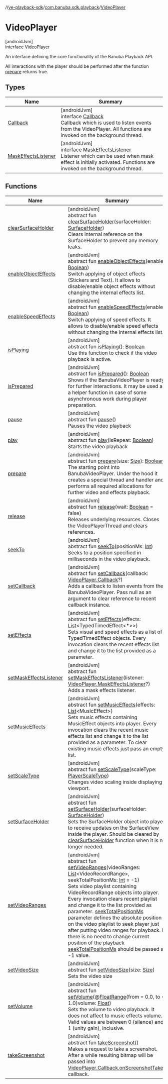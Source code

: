 //[ve-playback-sdk](../../../index.md)/[com.banuba.sdk.playback](../index.md)/[VideoPlayer](index.md)

# VideoPlayer

[androidJvm]\
interface [VideoPlayer](index.md)

An interface defining the core functionality of the Banuba Playback API.

All interactions with the player should be performed after the function [prepare](prepare.md) returns true.

## Types

| Name | Summary |
|---|---|
| [Callback](-callback/index.md) | [androidJvm]<br>interface [Callback](-callback/index.md)<br>Callback which is used to listen events from the VideoPlayer. All functions are invoked on the background thread. |
| [MaskEffectsListener](-mask-effects-listener/index.md) | [androidJvm]<br>interface [MaskEffectsListener](-mask-effects-listener/index.md)<br>Listener which can be used when mask effect is initially activated. Functions are invoked on the background thread. |

## Functions

| Name | Summary |
|---|---|
| [clearSurfaceHolder](clear-surface-holder.md) | [androidJvm]<br>abstract fun [clearSurfaceHolder](clear-surface-holder.md)(surfaceHolder: [SurfaceHolder](https://developer.android.com/reference/kotlin/android/view/SurfaceHolder.html))<br>Clears internal reference on the SurfaceHolder to prevent any memory leaks. |
| [enableObjectEffects](enable-object-effects.md) | [androidJvm]<br>abstract fun [enableObjectEffects](enable-object-effects.md)(enable: [Boolean](https://kotlinlang.org/api/latest/jvm/stdlib/kotlin/-boolean/index.html))<br>Switch applying of object effects (Stickers and Text). It allows to disable/enable object effects without changing the internal effects list. |
| [enableSpeedEffects](enable-speed-effects.md) | [androidJvm]<br>abstract fun [enableSpeedEffects](enable-speed-effects.md)(enable: [Boolean](https://kotlinlang.org/api/latest/jvm/stdlib/kotlin/-boolean/index.html))<br>Switch applying of speed effects. It allows to disable/enable speed effects without changing the internal effects list. |
| [isPlaying](is-playing.md) | [androidJvm]<br>abstract fun [isPlaying](is-playing.md)(): [Boolean](https://kotlinlang.org/api/latest/jvm/stdlib/kotlin/-boolean/index.html)<br>Use this function to check if the video playback is active. |
| [isPrepared](is-prepared.md) | [androidJvm]<br>abstract fun [isPrepared](is-prepared.md)(): [Boolean](https://kotlinlang.org/api/latest/jvm/stdlib/kotlin/-boolean/index.html)<br>Shows if the BanubaVideoPlayer is ready for further interactions. It may be used as a helper function in case of some asynchronous work during player preparation. |
| [pause](pause.md) | [androidJvm]<br>abstract fun [pause](pause.md)()<br>Pauses the video playback |
| [play](play.md) | [androidJvm]<br>abstract fun [play](play.md)(isRepeat: [Boolean](https://kotlinlang.org/api/latest/jvm/stdlib/kotlin/-boolean/index.html))<br>Starts the video playback |
| [prepare](prepare.md) | [androidJvm]<br>abstract fun [prepare](prepare.md)(size: [Size](https://developer.android.com/reference/kotlin/android/util/Size.html)): [Boolean](https://kotlinlang.org/api/latest/jvm/stdlib/kotlin/-boolean/index.html)<br>The starting point into BanubaVideoPlayer. Under the hood it creates a special thread and handler and performs all required allocations for further video and effects playback. |
| [release](release.md) | [androidJvm]<br>abstract fun [release](release.md)(wait: [Boolean](https://kotlinlang.org/api/latest/jvm/stdlib/kotlin/-boolean/index.html) = false)<br>Releases underlying resources. Closes the VideoPlayerThread and clears references. |
| [seekTo](seek-to.md) | [androidJvm]<br>abstract fun [seekTo](seek-to.md)(positionMs: [Int](https://kotlinlang.org/api/latest/jvm/stdlib/kotlin/-int/index.html))<br>Seeks to a position specified in milliseconds in the video playback. |
| [setCallback](set-callback.md) | [androidJvm]<br>abstract fun [setCallback](set-callback.md)(callback: [VideoPlayer.Callback](-callback/index.md)?)<br>Adds a callback to listen events from the BanubaVideoPlayer. Pass null as an argument to clear reference to recent callback instance. |
| [setEffects](set-effects.md) | [androidJvm]<br>abstract fun [setEffects](set-effects.md)(effects: [List](https://kotlinlang.org/api/latest/jvm/stdlib/kotlin.collections/-list/index.html)&lt;TypedTimedEffect&lt;*&gt;&gt;)<br>Sets visual and speed effects as a list of TypedTimedEffect objects. Every invocation clears the recent effects list and change it to the list provided as a parameter. |
| [setMaskEffectsListener](set-mask-effects-listener.md) | [androidJvm]<br>abstract fun [setMaskEffectsListener](set-mask-effects-listener.md)(listener: [VideoPlayer.MaskEffectsListener](-mask-effects-listener/index.md)?)<br>Adds a mask effects listener. |
| [setMusicEffects](set-music-effects.md) | [androidJvm]<br>abstract fun [setMusicEffects](set-music-effects.md)(effects: [List](https://kotlinlang.org/api/latest/jvm/stdlib/kotlin.collections/-list/index.html)&lt;MusicEffect&gt;)<br>Sets music effects containing MusicEffect objects into player. Every invocation clears the recent music effects list and change it to the list provided as a parameter. To clear existing music effects just pass an empty list. |
| [setScaleType](set-scale-type.md) | [androidJvm]<br>abstract fun [setScaleType](set-scale-type.md)(scaleType: [PlayerScaleType](../-player-scale-type/index.md))<br>Changes video scaling inside displaying viewport. |
| [setSurfaceHolder](set-surface-holder.md) | [androidJvm]<br>abstract fun [setSurfaceHolder](set-surface-holder.md)(surfaceHolder: [SurfaceHolder](https://developer.android.com/reference/kotlin/android/view/SurfaceHolder.html))<br>Sets the SurfaceHolder object into player to receive updates on the SurfaceView inside the player. Should be cleared by [clearSurfaceHolder](clear-surface-holder.md) function when it is no longer needed. |
| [setVideoRanges](set-video-ranges.md) | [androidJvm]<br>abstract fun [setVideoRanges](set-video-ranges.md)(videoRanges: [List](https://kotlinlang.org/api/latest/jvm/stdlib/kotlin.collections/-list/index.html)&lt;VideoRecordRange&gt;, seekTotalPositionMs: [Int](https://kotlinlang.org/api/latest/jvm/stdlib/kotlin/-int/index.html) = -1)<br>Sets video playlist containing VideoRecordRange objects into player. Every invocation clears recent playlist and change it to the list provided as parameter. [seekTotalPositionMs](set-video-ranges.md) parameter defines the absolute position on the video playlist to seek player just after putting video ranges for playback. If there is no need to change current position of the playback [seekTotalPositionMs](set-video-ranges.md) should be passed as -1 value. |
| [setVideoSize](set-video-size.md) | [androidJvm]<br>abstract fun [setVideoSize](set-video-size.md)(size: [Size](https://developer.android.com/reference/kotlin/android/util/Size.html))<br>Sets the video size |
| [setVolume](set-volume.md) | [androidJvm]<br>abstract fun [setVolume](set-volume.md)(@[FloatRange](https://developer.android.com/reference/kotlin/androidx/annotation/FloatRange.html)(from = 0.0, to = 1.0)volume: [Float](https://kotlinlang.org/api/latest/jvm/stdlib/kotlin/-float/index.html))<br>Sets the volume to video playback. It does not affect to music effects volume. Valid values are between 0 (silence) and 1 (unity gain), inclusive. |
| [takeScreenshot](take-screenshot.md) | [androidJvm]<br>abstract fun [takeScreenshot](take-screenshot.md)()<br>Makes a request to take a screenshot. After a while resulting bitmap will be passed into [VideoPlayer.Callback.onScreenshotTaken](-callback/on-screenshot-taken.md) callback. |

